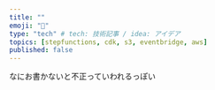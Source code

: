 ```yaml
---
title: ""
emoji: "🍣"
type: "tech" # tech: 技術記事 / idea: アイデア
topics: [stepfunctions, cdk, s3, eventbridge, aws]
published: false
---
```


なにお書かないと不正っていわれるっぽい